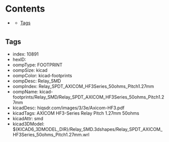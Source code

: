 



Contents
========

* [](#)
	* [Tags](#tags)

# 

## Tags

- index: 10891
- hexID: 
- oompType: FOOTPRINT
- oompSize: kicad
- oompColor: kicad-footprints
- oompDesc: Relay_SMD
- oompIndex: Relay_SPDT_AXICOM_HF3Series_50ohms_Pitch1.27mm
- oompName: kicad-footprints/Relay_SMD/Relay_SPDT_AXICOM_HF3Series_50ohms_Pitch1.27mm
- kicadDesc: hiqsdr.com/images/3/3e/Axicom-HF3.pdf
- kicadTags: AXICOM HF3-Series Relay Pitch 1.27mm 50ohms
- kicadAttr: smd
- kicad3DModel: ${KICAD6_3DMODEL_DIR}/Relay_SMD.3dshapes/Relay_SPDT_AXICOM_HF3Series_50ohms_Pitch1.27mm.wrl
